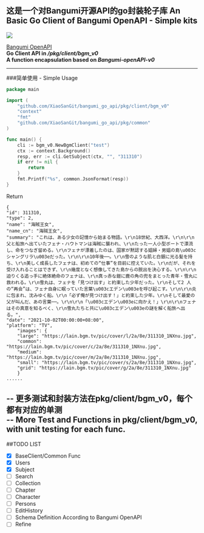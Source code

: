 
## 这是一个对Bangumi开源API的go封装轮子库 An Basic Go Client of Bangumi OpenAPI - Simple kits

![](https://img.shields.io/github/go-mod/go-version/gohugoio/hugo)

[Bangumi OpenAPI](https://bangumi.github.io/api) \
**Go Client API in */pkg/client/bgm_v0* \
A function encapsulation based on *Bangumi-openAPI-v0***

---
###简单使用 - Simple Usage

```go
package main

import (
	"github.com/XiaoSanGit/bangumi_go_api/pkg/client/bgm_v0"
	"context"
	"fmt"
	"github.com/XiaoSanGit/bangumi_go_api/pkg/common"
)

func main() {
	cli := bgm_v0.NewBgmClient("test")
	ctx := context.Background()
	resp, err := cli.GetSubject(ctx, "", "311310")
	if err != nil {
		return
	}
	fmt.Printf("%s", common.JsonFormat(resp))
}
```
Return
```
{
"id": 311310,
"type": 2,
"name": "海賊王女",
"name_cn": "海贼王女",
"summary": "これは、ある少女の記憶から始まる物語。\r\n18世紀、大西洋。\r\n\r\n父と船旅へ出ていたフェナ・ハウトマンは海賊に襲われ、\r\nたった一人小型ボートで漂流し、命をつなぎ留める。\r\nフェナが漂着したのは、国家が黙認する娼婦・男娼の島\u003cシャングリラ\u003eだった。\r\n\r\n10年後──。\r\n雪のような肌と白銀に光る髪を持ち、\r\n美しく成長したフェナは、初めての“仕事”を目前に控えていた。\r\nだが、それを受け入れることはできず、\r\n幾度となく想像してきた島からの脱出を決心する。\r\n\r\n迫りくる追っ手に絶体絶命のフェナは、\r\n真っ赤な鎧に鹿の角の兜をまとった青年・雪丸に救われる。\r\n雪丸は、フェナを「見つけ出す」と約束した少年だった。\r\nそして2 人の“再会”は、フェナ自身に眠っていた言葉\u003cエデン\u003eを呼び起こす。\r\n\r\n炎に包まれ、沈みゆく船。\r\n「必ず俺が見つけ出す！」と約束した少年。\r\nそして最愛の父が叫んだ、あの言葉──。\r\n\r\n「\u003cエデン\u003eに向かえ！」\r\n\r\nフェナはその真意を知るべく、\r\n雪丸たちと共に\u003cエデン\u003eの謎を解く船旅へ出る。",
"date": "2021-10-02T00:00:00+08:00",
"platform": "TV",
    "images": {
    "large": "https://lain.bgm.tv/pic/cover/l/2a/8e/311310_1NXnu.jpg",
    "common": "https://lain.bgm.tv/pic/cover/c/2a/8e/311310_1NXnu.jpg",
    "medium": "https://lain.bgm.tv/pic/cover/m/2a/8e/311310_1NXnu.jpg",
    "small": "https://lain.bgm.tv/pic/cover/s/2a/8e/311310_1NXnu.jpg",
    "grid": "https://lain.bgm.tv/pic/cover/g/2a/8e/311310_1NXnu.jpg"
    }
......
```

-- 更多测试和封装方法在pkg/client/bgm_v0，每个都有对应的单测 \
-- More Test and Functions in pkg/client/bgm_v0, with unit testing for each func.
---
##TODO LIST
- [x] BaseClient/Common Func
- [x] Users
- [x] Subject
- [ ] Search
- [ ] Collection
- [ ] Chapter
- [ ] Character
- [ ] Persons
- [ ] EditHistory
- [ ] Schema Definition According to Bangumi OpenAPI
- [ ] Refine